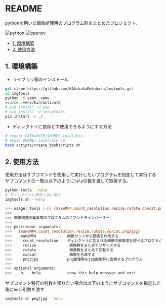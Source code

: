 # README

pythonを用いた画像処理用のプログラム群をまとめたプロジェクト.

![python](https://img.shields.io/badge/python-3.8%7C3.9%7C3.10-brightgreen)
![opencv](https://img.shields.io/badge/opencv-4.7.0.72-blue)

- [1. 環境構築](#1-環境構築)
- [2. 使用方法](#2-使用方法)

## 1. 環境構築

- ライブラリ等のインストール

```bash
git clone https://github.com/KAkikakuFukuhara/imgtools.git
cd imgtools
python -m venv .venv
source .venv/bin/activate
# pip install -U pip
# pip install -U setuptools
pip install -e ./
```

- ディレクトリに依存せず使用できるようにする方法

```bash
# export PATH=PATH;$HOME/.local/bin
# mkdir $HOME/.local/bin -p
bash scripts/create_bashscripts.sh
```

## 2. 使用方法

使用方法はサブコマンドを使用して実行したいプログラムを指定して実行する.
サブコマンドの一覧は以下のように`help`引数を渡して取得する。

```bash
python tools --help
# ディレクトリに依存しない場合
imgtools.sh --help

>>> usage: tools [-h] {makeMP4,count_resolution,resize,rotate,concat,png2jpg} ...
>>> 
>>> 画像関連の編集等のプログラムのコマンドラインパーサー
>>> 
>>> positional arguments:
>>>   {makeMP4,count_resolution,resize,rotate,concat,png2jpg}
>>>    makeMP4              画像セットから動画を作成する
>>>     count_resolution    ディレクトリに含まれる画像の解像度を調べるプログラム
>>>     resize               画像群をまとめてリサイズする
>>>     rotate               画像群をまとめて回転する
>>>     concat               画像を合成する
>>>     png2jpg             png画像群をjpg画像群に変換するプログラム
>>> 
>>> optional arguments:
>>>   -h, --help            show this help message and exit
```

サブコマンド移行の引数を知りたい場合は以下のようにサブコマンドを指定した後に`help`引数を渡す

```bash
imgtools.sh png2jpg --help
```
